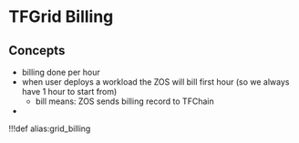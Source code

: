 <!-- replaced by proof_of_utilization_manual.md --->

# TFGrid Billing

## Concepts

- billing done per hour
- when user deploys a workload the ZOS will bill first hour (so we always have 1 hour to start from)
  - bill means: ZOS sends billing record to TFChain
- 

!!!def alias:grid_billing